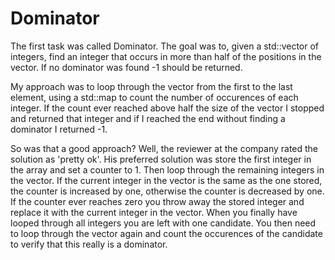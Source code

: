 Dominator
==============

The first task was called Dominator. The goal was to, given a std::vector of integers, find an integer that occurs in more than half of the positions in the vector. If no dominator was found -1 should be returned.

My approach was to loop through the vector from the first to the last element, using a std::map to count the number of occurences of each integer. If the count ever reached above half the size of the vector I stopped and returned that integer and if I reached the end without finding a dominator I returned -1.

So was that a good approach? Well, the reviewer at the company rated the solution as 'pretty ok'. His preferred solution was store the first integer in the array and set a counter to 1. Then loop through the remaining integers in the vector. If the current integer in the vector is the same as the one stored, the counter is increased by one, otherwise the counter is decreased by one. If the counter ever reaches zero you throw away the stored integer and replace it with the current integer in the vector. When you finally have looped through all integers you are left with one candidate. You then need to loop through the vector again and count the occurences of the candidate to verify that this really is a dominator.